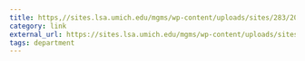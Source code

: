 ```yaml
---
title: https,//sites.lsa.umich.edu/mgms/wp-content/uploads/sites/283/2020/01/On-Mental-Health-and-the-Economics-Profession.pdf
category: link
external_url: https://sites.lsa.umich.edu/mgms/wp-content/uploads/sites/283/2020/01/On-Mental-Health-and-the-Economics-Profession.pdf
tags: department
---
```

